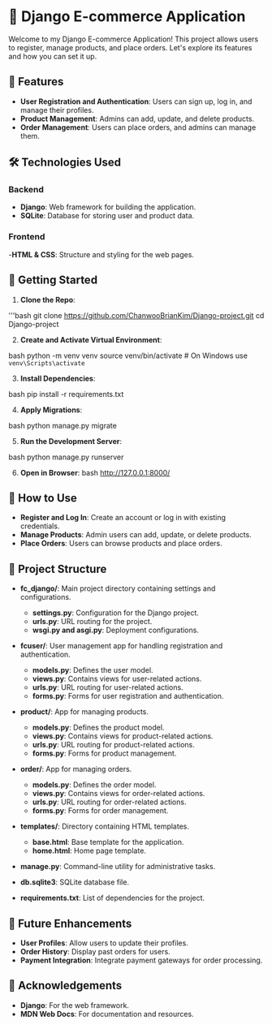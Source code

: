 # 🚀 Django E-commerce Application
Welcome to my Django E-commerce Application! This project allows users to register, manage products, and place orders. Let's explore its features and how you can set it up.

## 🌟 Features
- **User Registration and Authentication**: Users can sign up, log in, and manage their profiles.
- **Product Management**: Admins can add, update, and delete products.
- **Order Management**: Users can place orders, and admins can manage them.

## 🛠️ Technologies Used

### Backend

- **Django**: Web framework for building the application.
- **SQLite**: Database for storing user and product data.

### Frontend

-**HTML & CSS**: Structure and styling for the web pages.

## 🚀 Getting Started

1. **Clone the Repo**:

'''bash
    git clone https://github.com/ChanwooBrianKim/Django-project.git
    cd Django-project

2. **Create and Activate Virtual Environment**:

bash
    python -m venv venv
    source venv/bin/activate  # On Windows use `venv\Scripts\activate`

3. **Install Dependencies**:

bash
    pip install -r requirements.txt

4. **Apply Migrations**:

bash
    python manage.py migrate

5. **Run the Development Server**:

bash
    python manage.py runserver

6. **Open in Browser**:
bash
    http://127.0.0.1:8000/

## 🤔 How to Use

- **Register and Log In**: Create an account or log in with existing credentials.
- **Manage Products**: Admin users can add, update, or delete products.
- **Place Orders**: Users can browse products and place orders.

## 📂 Project Structure

- **fc_django/**: Main project directory containing settings and configurations.
    - **settings.py**: Configuration for the Django project.
    - **urls.py**: URL routing for the project.
    - **wsgi.py and asgi.py**: Deployment configurations.

- **fcuser/**: User management app for handling registration and authentication.
    - **models.py**: Defines the user model.
    - **views.py**: Contains views for user-related actions.
    - **urls.py**: URL routing for user-related actions.
    - **forms.py**: Forms for user registration and authentication.

- **product/**: App for managing products.
    - **models.py**: Defines the product model.
    - **views.py**: Contains views for product-related actions.
    - **urls.py**: URL routing for product-related actions.
    - **forms.py**: Forms for product management.

- **order/**: App for managing orders.
    - **models.py**: Defines the order model.
    - **views.py**: Contains views for order-related actions.
    - **urls.py**: URL routing for order-related actions.
    - **forms.py**: Forms for order management.

- **templates/**: Directory containing HTML templates.
    - **base.html**: Base template for the application.
    - **home.html**: Home page template.

- **manage.py**: Command-line utility for administrative tasks.
- **db.sqlite3**: SQLite database file.
- **requirements.txt**: List of dependencies for the project.

## 🚀 Future Enhancements
- **User Profiles**: Allow users to update their profiles.
- **Order History**: Display past orders for users.
- **Payment Integration**: Integrate payment gateways for order processing.

## 🙏 Acknowledgements
- **Django**: For the web framework.
- **MDN Web Docs**: For documentation and resources.
